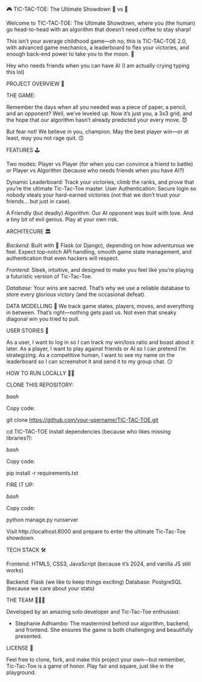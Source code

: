 🎮 TIC-TAC-TOE: The Ultimate Showdown 🤖 vs 🧠

Welcome to TIC-TAC-TOE: The Ultimate Showdown, where you (the human) go head-to-head with an algorithm that doesn’t need coffee to stay sharp! 

This isn’t your average childhood game—oh no, this is TIC-TAC-TOE 2.0, with advanced game mechanics, a leaderboard to flex your victories, and enough back-end power to take you to the moon. 🚀 

Hey who needs friends when you can have AI (I am actually crying typing this lol)


PROJECT OVERVIEW 🎨

THE GAME:

Remember the days when all you needed was a piece of paper, a pencil, and an opponent? Well, we’ve leveled up. Now it’s just you, a 3x3 grid, and the hope that our algorithm hasn’t already predicted your every move. 😈

But fear not! We believe in you, champion. May the best player win—or at least, may you not rage quit. 🙃


FEATURES 🕹️

Two modes: Player vs Player (for when you can convince a friend to battle) or Player vs Algorithm (because who needs friends when you have AI?)

Dynamic Leaderboard: Track your victories, climb the ranks, and prove that you’re the ultimate Tic-Tac-Toe master.
User Authentication: Secure login so nobody steals your hard-earned victories (not that we don’t trust your friends… but just in case).

A Friendly (but deadly) Algorithm: Our AI opponent was built with love. And a tiny bit of evil genius. Play at your own risk.


ARCHITECURE 🏛️

*Backend:* Built with 🐍 Flask (or Django), depending on how adventurous we feel. Expect top-notch API handling, smooth game state management, and authentication that even hackers will respect.

*Frontend:* Sleek, intuitive, and designed to make you feel like you’re playing a futuristic version of Tic-Tac-Toe.

*Database:* Your wins are sacred. That’s why we use a reliable database to store every glorious victory (and the occasional defeat).


DATA MODELLING 🧠
We track game states, players, moves, and everything in between. That’s right—nothing gets past us. Not even that sneaky diagonal win you tried to pull.


USER STORIES 📖

As a user, I want to log in so I can track my win/loss ratio and boast about it later.
As a player, I want to play against friends or AI so I can pretend I’m strategizing.
As a competitive human, I want to see my name on the leaderboard so I can screenshot it and send it to my group chat. 😏


HOW TO RUN LOCALLY 🏃‍♂️

CLONE THIS REPOSITORY:

*bash*

Copy code:

git clone https://github.com/your-username/TIC-TAC-TOE.git

cd TIC-TAC-TOE
Install dependencies (because who likes missing libraries?):


*bash*

Copy code:

pip install -r requirements.txt


FIRE IT UP:

*bash*

Copy code:

python manage.py runserver

Visit http://localhost:8000 and prepare to enter the ultimate Tic-Tac-Toe showdown.


TECH STACK 🛠️

Frontend: HTML5, CSS3, JavaScript (because it’s 2024, and vanilla JS still works)

Backend: Flask (we like to keep things exciting)
Database: PostgreSQL (because we care about your stats)


THE TEAM 🧑‍🤝‍🧑

Developed by an amazing solo developer and Tic-Tac-Toe enthusiast:

- Stephanie Adhiambo: The mastermind behind our algorithm, backend, and frontend. She ensures the game is both challenging and beautifully presented.


LICENSE 📜

Feel free to clone, fork, and make this project your own—but remember, Tic-Tac-Toe is a game of honor. 
Play fair and square, just like in the playground.